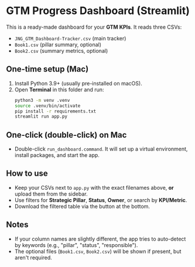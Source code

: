 
# GTM Progress Dashboard (Streamlit)

This is a ready-made dashboard for your **GTM KPIs**. It reads three CSVs:
- `JNG_GTM_Dashboard-Tracker.csv` (main tracker)
- `Book1.csv` (pillar summary, optional)
- `Book2.csv` (summary metrics, optional)

## One-time setup (Mac)
1. Install Python 3.9+ (usually pre-installed on macOS).
2. Open **Terminal** in this folder and run:
   ```bash
   python3 -m venv .venv
   source .venv/bin/activate
   pip install -r requirements.txt
   streamlit run app.py
   ```

## One-click (double-click) on Mac
- Double-click `run_dashboard.command`. It will set up a virtual environment, install packages, and start the app.

## How to use
- Keep your CSVs next to `app.py` with the exact filenames above, **or** upload them from the sidebar.
- Use filters for **Strategic Pillar**, **Status**, **Owner**, or search by **KPI/Metric**.
- Download the filtered table via the button at the bottom.

## Notes
- If your column names are slightly different, the app tries to auto-detect by keywords (e.g., "pillar", "status", "responsible").
- The optional files (`Book1.csv`, `Book2.csv`) will be shown if present, but aren't required.
